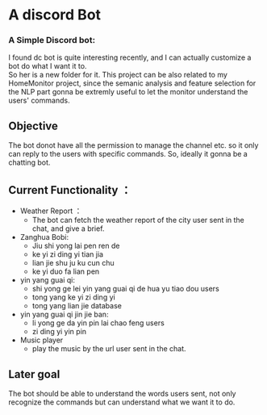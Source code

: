 # A discord Bot


<h3> A Simple Discord bot: </h3>
I found dc bot is quite interesting recently, and I can actually customize a bot do what I want it to.<br ?>
So her is a new folder for it. This project can be also related to my HomeMonitor project, since the semanic analysis and feature selection for the NLP part gonna be extremly useful to let the monitor understand the users' commands. 

## Objective 
The bot donot have all the permission to manage the channel etc. so it only can reply to the users with specific commands. So, ideally it gonna be a chatting bot. 

## Current Functionality ：
- Weather Report ：
    - The bot can fetch the weather report of the city user sent in the chat, and give a brief. 
- Zanghua Bobi:
    - Jiu shi yong lai pen ren de
    - ke yi zi ding yi tian jia 
    - lian jie shu ju ku cun chu 
    - ke yi duo fa lian pen 
- yin yang guai qi:
    - shi yong ge lei yin yang guai qi de hua yu tiao dou users
    - tong yang ke yi zi ding yi 
    - tong yang lian jie database 
- yin yang guai qi jin jie ban:
    - li yong ge da yin pin lai chao feng users
    - zi ding yi yin pin
- Music player
    - play the music by the url user sent in the chat.  

## Later goal
The bot should be able to understand the words users sent, not only recognize the commands but can understand what we want it to do. 

